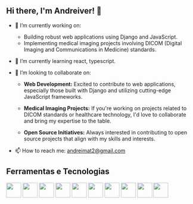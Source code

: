 ## Hi there, I'm Andreiver! 👋

<!--
**andreiSeer/andreiSeer** is a ✨ _special_ ✨ repository because its `README.md` (this file) appears on your GitHub profile.
Here are some ideas to get you started:
-->

- 🔭 I’m currently working on:
  - Building robust web applications using Django and JavaScript.
  - Implementing medical imaging projects involving DICOM (Digital Imaging and Communications in Medicine) standards.
    
- 🌱 I’m currently learning react, typescript.
  
- 👯 I’m looking to collaborate on:
  - **Web Development:** Excited to contribute to web applications, especially those built with Django and utilizing cutting-edge JavaScript frameworks.

  - **Medical Imaging Projects:** If you're working on projects related to DICOM standards or healthcare technology, I'd love to collaborate and bring my expertise to the table.

  - **Open Source Initiatives:** Always interested in contributing to open source projects that align with my skills and interests.
    
- 📫 How to reach me: andreimat2@gmail.com
## Ferramentas e Tecnologias

  
<img src="https://cdn.jsdelivr.net/gh/devicons/devicon/icons/python/python-original.svg" width="40" height="40"/> <img src="https://cdn.jsdelivr.net/gh/devicons/devicon/icons/django/django-plain.svg" width="40" height="40"/> <img src="https://cdn.jsdelivr.net/gh/devicons/devicon/icons/javascript/javascript-original.svg" width="40" height="40"/> <img src="https://cdn.jsdelivr.net/gh/devicons/devicon/icons/jquery/jquery-original.svg" width="40" height="40"/> 
            <img src="https://cdn.jsdelivr.net/gh/devicons/devicon/icons/html5/html5-original.svg" width="40" height="40"/> 
            <img src="https://cdn.jsdelivr.net/gh/devicons/devicon/icons/css3/css3-original.svg" width="40" height="40"/> 
            <img src="https://cdn.jsdelivr.net/gh/devicons/devicon/icons/c/c-original.svg" width="40" height="40"/> 
            <img src="https://cdn.jsdelivr.net/gh/devicons/devicon/icons/cplusplus/cplusplus-original.svg"  width="40" height="40"/> <img src="https://cdn.jsdelivr.net/gh/devicons/devicon/icons/nginx/nginx-original.svg" width="40" height="40"/> 
            <img src="https://cdn.jsdelivr.net/gh/devicons/devicon/icons/postgresql/postgresql-original.svg" width="40" height="40"/>
          
          
          
          
          
          
          
          



